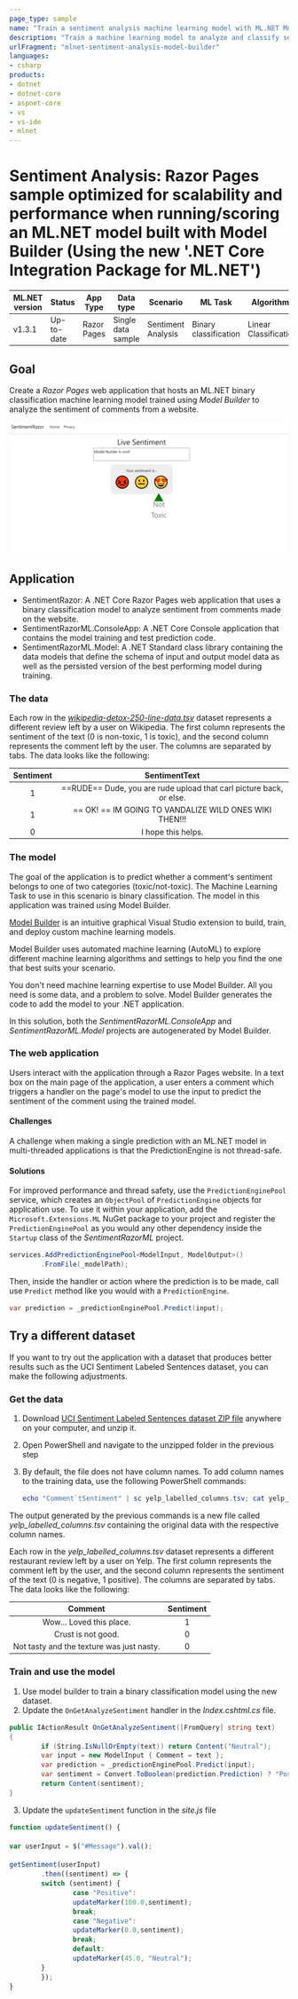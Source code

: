 ```yaml
---
page_type: sample
name: "Train a sentiment analysis machine learning model with ML.NET Model Builder"
description: "Train a machine learning model to analyze and classify sentiment using ML.NET Model Builder"
urlFragment: "mlnet-sentiment-analysis-model-builder"
languages:
- csharp
products:
- dotnet
- dotnet-core
- aspnet-core
- vs
- vs-ide
- mlnet
---
```


# Sentiment Analysis: Razor Pages sample optimized for scalability and performance when running/scoring an ML.NET model built with Model Builder (Using the new '.NET Core Integration Package for ML.NET')


| ML.NET version | Status                        | App Type    | Data type | Scenario            | ML Task                   | Algorithms                  |
|----------------|-------------------------------|-------------|-----------|---------------------|---------------------------|-----------------------------|
| v1.3.1           | Up-to-date | Razor Pages | Single data sample | Sentiment Analysis | Binary classification | Linear Classification |

## Goal

Create a *Razor Pages* web application that hosts an ML.NET binary classification machine learning model trained using *Model Builder* to analyze the sentiment of comments from a website.

![Razor app running](./Images/web-app.png)

## Application

- SentimentRazor: A .NET Core Razor Pages web application that uses a binary classification model to analyze sentiment from comments made on the website. 
- SentimentRazorML.ConsoleApp: A .NET Core Console application that contains the model training and test prediction code.
- SentimentRazorML.Model: A .NET Standard class library containing the data models that define the schema of input and output model data as well as the persisted version of the best performing model during training.

### The data

Each row in the [*wikipedia-detox-250-line-data.tsv*](https://raw.githubusercontent.com/dotnet/machinelearning/master/test/data/wikipedia-detox-250-line-data.tsv) dataset represents a different review left by a user on Wikipedia. The first column represents the sentiment of the text (0 is non-toxic, 1 is toxic), and the second column represents the comment left by the user. The columns are separated by tabs. The data looks like the following:

| Sentiment | SentimentText |
| :---: | :---: |
1 | ==RUDE== Dude, you are rude upload that carl picture back, or else.
1 | == OK! ==  IM GOING TO VANDALIZE WILD ONES WIKI THEN!!!
0 | I hope this helps.

### The model

The goal of the application is to predict whether a comment's sentiment belongs to one of two categories (toxic/not-toxic). The Machine Learning Task to use in this scenario is binary classification. The model in this application was trained using Model Builder.

[Model Builder](https://marketplace.visualstudio.com/items?itemName=MLNET.07) is an intuitive graphical Visual Studio extension to build, train, and deploy custom machine learning models.

Model Builder uses automated machine learning (AutoML) to explore different machine learning algorithms and settings to help you find the one that best suits your scenario.

You don't need machine learning expertise to use Model Builder. All you need is some data, and a problem to solve. Model Builder generates the code to add the model to your .NET application.

In this solution, both the *SentimentRazorML.ConsoleApp* and *SentimentRazorML.Model* projects are autogenerated by Model Builder. 

### The web application

Users interact with the application through a Razor Pages website. In a text box on the main page of the application, a user enters a comment which triggers a handler on the page's model to use the input to predict the sentiment of the comment using the trained model. 

#### Challenges

A challenge when making a single prediction with an ML.NET model in multi-threaded applications is that the PredictionEngine is not thread-safe. 

#### Solutions

For improved performance and thread safety, use the `PredictionEnginePool` service, which creates an `ObjectPool` of `PredictionEngine` objects for application use. To use it within your application, add the `Microsoft.Extensions.ML` NuGet package to your project and register the `PredictionEnginePool` as you would any other dependency inside the `Startup` class of the *SentimentRazorML* project. 

```csharp
services.AddPredictionEnginePool<ModelInput, ModelOutput>()
        .FromFile(_modelPath);
```

Then, inside the handler or action where the prediction is to be made, call use `Predict` method like you would with a `PredictionEngine`.

```csharp
var prediction = _predictionEnginePool.Predict(input);
```

## Try a different dataset

If you want to try out the application with a dataset that produces better results such as the UCI Sentiment Labeled Sentences dataset, you can make the following adjustments. 

### Get the data

1. Download [UCI Sentiment Labeled Sentences dataset ZIP file](https://archive.ics.uci.edu/ml/machine-learning-databases/00331/sentiment%20labelled%20sentences.zip) anywhere on your computer, and unzip it.	
1. Open PowerShell and navigate to the unzipped folder in the previous step	
1. By default, the file does not have column names. To add column names to the training data, use the following PowerShell commands:	

    ```powershell	
    echo "Comment`tSentiment" | sc yelp_labelled_columns.tsv; cat yelp_labelled.tsv | sc yelp_labelled_columns.tsv	
    ```

The output generated by the previous commands is a new file called *yelp_labelled_columns.tsv* containing the original data with the respective column names. 

Each row in the *yelp_labelled_columns.tsv* dataset represents a different restaurant review left by a user on Yelp. The first column represents the comment left by the user, and the second column represents the sentiment of the text (0 is negative, 1 positive). The columns are separated by tabs. The data looks like the following:

| Comment | Sentiment |
| :---: | :---: |
Wow... Loved this place.| 1	
Crust is not good.	    | 0	
Not tasty and the texture was just nasty. | 0

### Train and use the model

1. Use model builder to train a binary classification model using the new dataset. 
2. Update the `OnGetAnalyzeSentiment` handler in the *Index.cshtml.cs* file.

```csharp
public IActionResult OnGetAnalyzeSentiment([FromQuery] string text)
{
        if (String.IsNullOrEmpty(text)) return Content("Neutral");
        var input = new ModelInput { Comment = text };
        var prediction = _predictionEnginePool.Predict(input);
        var sentiment = Convert.ToBoolean(prediction.Prediction) ? "Positive" : "Negative";
        return Content(sentiment);
}
```

3. Update the `updateSentiment` function in the *site.js* file

```javascript
function updateSentiment() {

var userInput = $("#Message").val();

getSentiment(userInput)
        .then((sentiment) => {
        switch (sentiment) {
                case "Positive":
                updateMarker(100.0,sentiment);
                break;
                case "Negative":
                updateMarker(0.0,sentiment);
                break;
                default:
                updateMarker(45.0, "Neutral");
        }
        });
}
```
